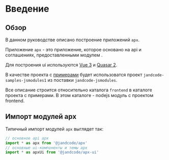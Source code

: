 Введение
========

Обзор
-----

В данном руководстве описано построение приложений `apx`.

Приложение `apx` - это приложение, которое основано на api и соглашениях, предоставленными
модулем [](../apx/index).

Для построения ui используются [Vue 3](https://vuejs.org/) и
[Quasar 2](https://quasar.dev/).

В качестве проекта с [примерами](../intro/samples.md) будет использоватся
проект `jandcode-samples-jsmodules1` из поставки `jandcode-jsmodules`.

Все описание строится относительно каталога `frontend` в каталоге проекта с примерами. В
этом каталоге - nodejs модуль с проектом frontend.

Импорт модулей apx
------------------

Типичный импорт модулей `apx` выглядет так:

```js
// основное api apx
import * as apx from '@jandcode/apx'
// основные ui-компоненты и темы apx
import * as apxUi from '@jandcode/apx-ui'
```
